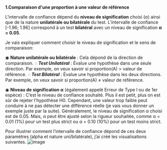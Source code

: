 **1.Comparaison d'une proportion à une valeur de référence**

L'intervalle de confiance dépend du __niveau de signification__ choisi (α) ainsi que de la nature __unilatérale ou bilatérale__ du test. 
L'intervalle de confiance [-1.96; 1.96] correspond à un test __bilatéral__ avec un niveau de signification __α = 0.05__.

Je vais expliquer comment choisir le niveau de signification et le sens de comparaison:

◉ __**Nature unilatérale ou bilatérale**__ : Cela dépond de la direction de comparaison.
◌ _**Test Unilatéral**_ : Évalue une hypothèse dans une seule direction. Par exemple, on veux savoir si proportion(A) > valeur de référence.
◌ _**Test Bilatéral**_ : Évalue une hypothèse dans les deux directions. Par exemple, on veux savoir si proportion(A) ≠ valeur de référence.

◉ __**Niveau de signification α**__ (également appelé Erreur de Type I ou de 1er espèce) : C’est le niveau de confiance souhaité. Plus il est petit, plus on est sûr de rejeter l'hypothèse H0. Cependant, une valeur trop faible peut conduire à ne pas détecter une différence réelle (je vais vous donner un exemple juste par la suite). 
Généralement, le niveau de signification α choisi est de 0.05. 
Mais, α peut être ajusté selon la rigueur souhaitée, comme α = 0.01 (1%) pour un test plus strict ou α = 0.10 (10%) pour un test moins strict.

Pour illustrer comment l’intervalle de confiance dépond de ces deux paramètres (alpha et nature uni/bilatérale), j’ai créé les visualisations suivantes.
![image](https://github.com/fahmismaoui/statspic/assets/64672385/42fb152e-6c28-4aa9-87fb-b92c2200bc53)



